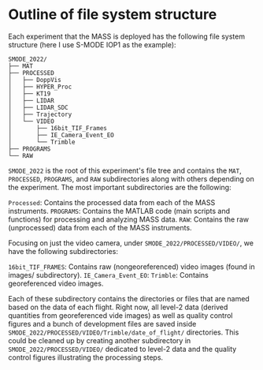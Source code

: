 # Outline of file system structure 

Each experiment that the MASS is deployed has the following file system structure (here I use S-MODE IOP1 as the example):

```
SMODE_2022/
├── MAT
├── PROCESSED
│   ├── DoppVis
│   ├── HYPER_Proc
│   ├── KT19
│   ├── LIDAR
│   ├── LIDAR_SDC
│   ├── Trajectory
│   └── VIDEO
│       ├── 16bit_TIF_Frames
│       ├── IE_Camera_Event_EO
│       └── Trimble
├── PROGRAMS
└── RAW
```

`SMODE_2022` is the root of this experiment's file tree and contains the `MAT`, `PROCESSED`, `PROGRAMS`, and `RAW` subdirectories along with others depending on the experiment.
The most important subdirectories are the following: 

`Processed`: Contains the processed data from each of the MASS instruments. 
`PROGRAMS`: Contains the MATLAB code (main scripts and functions) for processing and analyzing MASS data. 
`RAW`: Contains the raw (unprocessed) data from each of the MASS instruments. 

Focusing on just the video camera, under `SMODE_2022/PROCESSED/VIDEO/`, we have the following subdirectories: 

`16bit_TIF_FRAMES`: Contains raw (nongeoreferenced) video images (found in images/ subdirectory). 
`IE_Camera_Event_EO`: 
`Trimble`: Contains georeferenced video images. 

Each of these subdirectory contains the directories or files that are named based on the data of each flight.
Right now, all level-2 data (derived quantities from georeferenced vide images) as well as quality control figures and a bunch of development files are saved inside `SMODE_2022/PROCESSED/VIDEO/Trimble/date_of_flight/` directories. 
This could be cleaned up by creating another subdirectory in `SMODE_2022/PROCESSED/VIDEO/` dedicated to level-2 data and the quality control figures illustrating the processing steps.    

